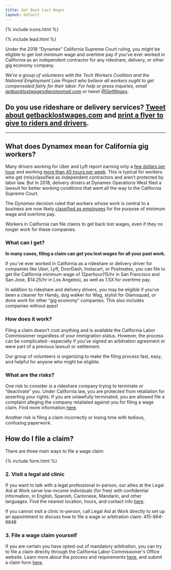 ```yaml
---
title: Get Back Lost Wages
layout: default
---
```


{% include icons.html %}

{% include lead.html %}

Under the 2018 “Dynamex” California Supreme Court ruling, you might be eligible to get lost minimum wage and overtime pay if you’ve ever worked in California as an independent contractor for any rideshare, delivery, or other gig economy company.

_We’re a group of volunteers with the Tech Workers Coalition and the National Employment Law Project who believe all workers ought to get compensated fairly for their labor. For help or press inquiries, email <getbacklostwages@protonmail.com> or tweet [@GetWages](https://twitter.com/GetWages)._

## Do you use rideshare or delivery services? [Tweet about getbacklostwages.com](https://twitter.com/intent/tweet?url=https%3A%2F%2Fgetbacklostwages.com&text=Rideshare%20drivers%20and%20other%20independent%20contractors%20in%20California%20may%20be%20eligible%20for%20minimum%20wage%20and%20overtime%20pay%20-%20retroactively.%20Follow%20@GetWages%20or%20visit%20getbacklostwages.com%20to%20learn%20more) and [print a flyer to give to riders and drivers](http://google.com).

---

## What does Dynamex mean for California gig workers?

Many drivers working for Uber and Lyft report earning only a [few dollars per hour](https://www.theguardian.com/us-news/2019/mar/22/uber-lyft-ipo-drivers-unionize-low-pay-expenses) and working [more than 40 hours per week](https://ktla.com/2019/03/23/facing-pay-cuts-some-uber-and-lyft-drivers-prepare-to-strike-monday/). This is typical for workers who get (mis)classified as independent contractors and aren’t protected by labor law. But in 2018, delivery drivers at Dynamex Operations West filed a lawsuit for better working conditions that went all the way to the California Supreme Court.

The _Dynamex_ decision ruled that workers whose work is central to a business are now likely [classified as employees](https://www.sfchronicle.com/business/article/California-to-thrash-out-gig-worker-status-in-13585979.php) for the purpose of minimum wage and overtime pay.

Workers in California can file claims to get back lost wages, even if they no longer work for these companies.

### What can I get?

__In many cases, filing a claim can get you lost wages for all your past work.__

If you’ve ever worked in California as a rideshare or delivery driver for companies like Uber, Lyft, DoorDash, Instacart, or Postmates, you can file to get the California minimum wage of $12 per hour ($15/hr in San Francisco and San Jose, $14.25/hr in Los Angeles), as well as 1.5X for overtime pay.

In addition to rideshare and delivery drivers, you may be eligible if you’ve been a cleaner for Handy, dog walker for Wag, stylist for Glamsquad, or done work for other “gig economy” companies. This also includes companies without apps!

### How does it work?

Filing a claim doesn’t cost anything and is available the California Labor Commissioner regardless of your immigration status. However, the process can be complicated--especially if you’ve signed an arbitration agreement or were part of a previous lawsuit or settlement.

Our group of volunteers is organizing to make the filing process fast, easy, and helpful for anyone who might be eligible.

### What are the risks?

One risk to consider is a rideshare company trying to terminate or “deactivate” you. Under California law, you are protected from retaliation for asserting your rights. If you are unlawfully terminated, you are allowed file a complaint alleging the company retaliated against you for filing a wage claim. Find more information [here](https://www.dir.ca.gov/dlse/dlseRetaliation.html).

Another risk is filing a claim incorrectly or losing time with tedious, confusing paperwork.

## How do I file a claim?

There are three main ways to file a wage claim:

{% include form.html %}

### 2. Visit a legal aid clinic

If you want to talk with a legal professional in-person, our allies at the Legal Aid at Work serve low-income individuals (for free) with confidential information, in English, Spanish, Cantonese, Mandarin, and other languages. Find the nearest location, hours, and contact info [here](https://legalaidatwork.org/clinics-and-helplines/).

If you cannot visit a clinic in-person, call Legal Aid at Work directly to set up an appointment to discuss how to file a wage or arbitration claim: 415-864-8848

### 3. File a wage claim yourself

If you are certain you have opted-out of mandatory arbitration, you can try to file a claim directly through the California Labor Commissioner's Office website. Learn more about the process and requirements [here](https://www.dir.ca.gov/dlse/HowToFileWageClaim.htm), and submit a claim form [here](https://www.dir.ca.gov/dlse/Wage_Claim_forms.html).
